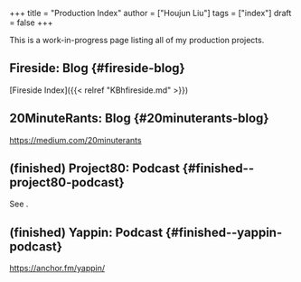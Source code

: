 +++
title = "Production Index"
author = ["Houjun Liu"]
tags = ["index"]
draft = false
+++

This is a work-in-progress page listing all of my production projects.


## Fireside: Blog {#fireside-blog}

[Fireside Index]({{< relref "KBhfireside.md" >}})


## 20MinuteRants: Blog {#20minuterants-blog}

<https://medium.com/20minuterants>


## (finished) Project80: Podcast {#finished--project80-podcast}

See .


## (finished) Yappin: Podcast {#finished--yappin-podcast}

<https://anchor.fm/yappin/>
